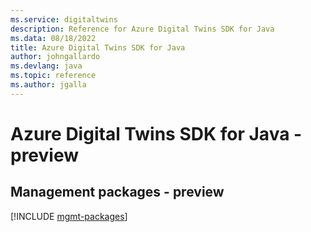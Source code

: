 ```yaml
---
ms.service: digitaltwins
description: Reference for Azure Digital Twins SDK for Java
ms.data: 08/18/2022
title: Azure Digital Twins SDK for Java
author: johngallardo
ms.devlang: java
ms.topic: reference
ms.author: jgalla
---
```

# Azure Digital Twins SDK for Java - preview

## Management packages - preview
[!INCLUDE [mgmt-packages](digital-twins-mgmt-index.md)]